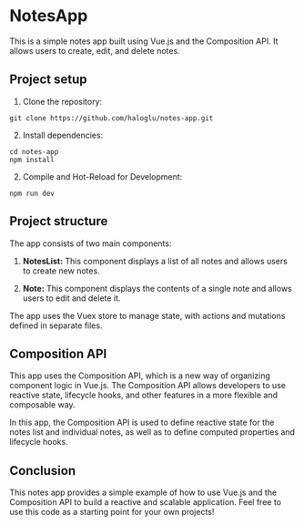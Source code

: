 # NotesApp

This is a simple notes app built using Vue.js and the Composition API. It allows users to create, edit, and delete notes.

## Project setup

1. Clone the repository:

```
git clone https://github.com/haloglu/notes-app.git
```

2. Install dependencies:

```
cd notes-app
npm install
```

2. Compile and Hot-Reload for Development:

```
npm run dev
```


## Project structure

The app consists of two main components:

1. **NotesList:** This component displays a list of all notes and allows users to create new notes.

2. **Note:** This component displays the contents of a single note and allows users to edit and delete it.

The app uses the Vuex store to manage state, with actions and mutations defined in separate files.

## Composition API

This app uses the Composition API, which is a new way of organizing component logic in Vue.js. The Composition API allows developers to use reactive state, lifecycle hooks, and other features in a more flexible and composable way.

In this app, the Composition API is used to define reactive state for the notes list and individual notes, as well as to define computed properties and lifecycle hooks.

## Conclusion

This notes app provides a simple example of how to use Vue.js and the Composition API to build a reactive and scalable application. Feel free to use this code as a starting point for your own projects!

